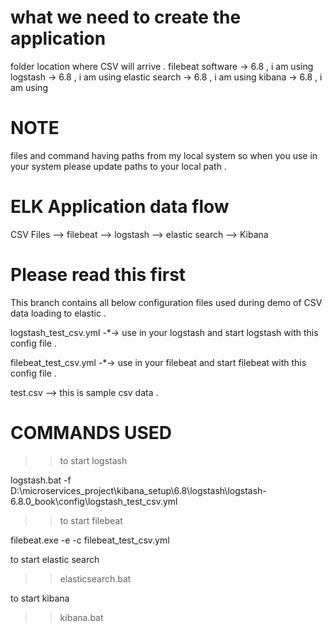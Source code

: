 # what we need to create the application 

folder location where CSV will arrive .
filebeat software -> 6.8 , i am  using 
logstash ->  6.8 , i am  using
elastic search ->  6.8 , i am  using
kibana -> 6.8 , i am  using


# NOTE
files and command having paths from my local system so when you use in your system please update paths to your local path .


# ELK Application data flow 

CSV Files --> filebeat --> logstash --> elastic search --> Kibana

# Please read this first 

This branch contains all below configuration files used during demo of CSV data loading to elastic .

logstash_test_csv.yml  -*->  use in your logstash and start logstash with this config file .

filebeat_test_csv.yml   -*-> use in your filebeat and start filebeat with this config file .

test.csv --> this is sample csv data .


#  COMMANDS USED

>> to start logstash

logstash.bat -f D:\microservices_project\kibana_setup\6.8\logstash\logstash-6.8.0_book\config\logstash_test_csv.yml

>> to start filebeat

filebeat.exe -e -c filebeat_test_csv.yml

to start elastic search

>> elasticsearch.bat

to start kibana

>> kibana.bat


